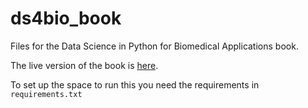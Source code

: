 # ds4bio_book
Files for the Data Science in Python for Biomedical Applications book.

The live version of the book is [here](https://smart-stats.github.io/ds4bio_book/_build/html/index.html).

To set up the space to run this you need the requirements in `requirements.txt`
